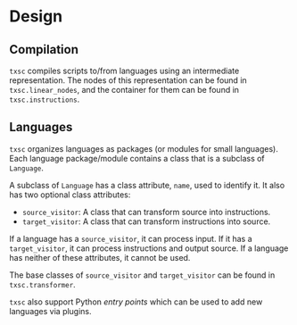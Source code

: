 # Design

## Compilation

`txsc` compiles scripts to/from languages using an intermediate representation.
The nodes of this representation can be found in `txsc.linear_nodes`, and the
container for them can be found in `txsc.instructions`.

## Languages

`txsc` organizes languages as packages (or modules for small languages). Each
language package/module contains a class that is a subclass of `Language`.

A subclass of `Language` has a class attribute, `name`, used to identify it.
It also has two optional class attributes:

- `source_visitor`: A class that can transform source into instructions.
- `target_visitor`: A class that can transform instructions into source.

If a language has a `source_visitor`, it can process input. If it has a `target_visitor`,
it can process instructions and output source. If a language has neither of these attributes,
it cannot be used.

The base classes of `source_visitor` and `target_visitor` can be found in `txsc.transformer`.

`txsc` also support Python *entry points* which can be used to add new languages via plugins.

